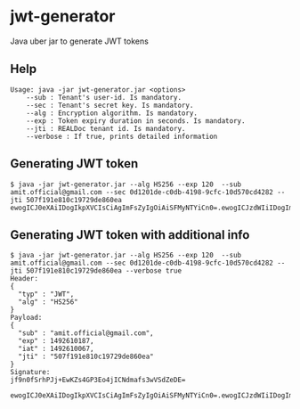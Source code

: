 # jwt-generator
Java uber jar to generate JWT tokens

## Help
    Usage: java -jar jwt-generator.jar <options>
        --sub : Tenant's user-id. Is mandatory.
        --sec : Tenant's secret key. Is mandatory.
        --alg : Encryption algorithm. Is mandatory.
        --exp : Token expiry duration in seconds. Is mandatory.
        --jti : REALDoc tenant id. Is mandatory.
        --verbose : If true, prints detailed information

## Generating JWT token
    $ java -jar jwt-generator.jar --alg HS256 --exp 120  --sub amit.official@gmail.com --sec 0d1201de-c0db-4198-9cfc-10d570cd4282 --jti 507f191e810c19729de860ea
    ewogICJ0eXAiIDogIkpXVCIsCiAgImFsZyIgOiAiSFMyNTYiCn0=.ewogICJzdWIiIDogImFtaXQub2ZmaWNpYWxAZ21haWwuY29tIiwKICAiZXhwIiA6IDE0OTI2MTAxNTgsCiAgImlhdCIgOiAxNDkyNjEwMDM4LAogICJqdGkiIDogIjUwN2YxOTFlODEwYzE5NzI5ZGU4NjBlYSIKfQ==.eHlqcIk/t2pbbcQZSi3x1dMwkPga5zLkegr2zu7M2hw=

## Generating JWT token with additional info
    $ java -jar jwt-generator.jar --alg HS256 --exp 120  --sub amit.official@gmail.com --sec 0d1201de-c0db-4198-9cfc-10d570cd4282 --jti 507f191e810c19729de860ea --verbose true
    Header:
    {
      "typ" : "JWT",
      "alg" : "HS256"
    }
    Payload:
    {
      "sub" : "amit.official@gmail.com",
      "exp" : 1492610187,
      "iat" : 1492610067,
      "jti" : "507f191e810c19729de860ea"
    }
    Signature:
    jf9n0fSrhPJj+EwKZs4GP3Eo4jICNdmafs3wVSdZeDE=

    ewogICJ0eXAiIDogIkpXVCIsCiAgImFsZyIgOiAiSFMyNTYiCn0=.ewogICJzdWIiIDogImFtaXQub2ZmaWNpYWxAZ21haWwuY29tIiwKICAiZXhwIiA6IDE0OTI2MTAxODcsCiAgImlhdCIgOiAxNDkyNjEwMDY3LAogICJqdGkiIDogIjUwN2YxOTFlODEwYzE5NzI5ZGU4NjBlYSIKfQ==.jf9n0fSrhPJj+EwKZs4GP3Eo4jICNdmafs3wVSdZeDE=
